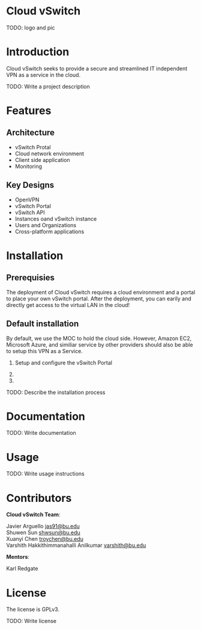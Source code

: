 # Cloud vSwitch

TODO: logo and pic


# Introduction

Cloud vSwitch seeks to provide a secure and streamlined IT independent VPN as a service in the cloud.

TODO: Write a project description

# Features

## Architecture

- vSwitch Protal
- Cloud network environment
- Client side application
- Monitoring

## Key Designs

- OpenVPN
- vSwitch Portal
- vSwitch API
- Instances oand vSwitch instance
- Users and Organizations
- Cross-platform applications

# Installation

## Prerequisies

The deployment of Cloud vSwitch requires a cloud environment and a portal to place your own vSwitch portal. After the deployment, you can earily and directly get access to the virtual LAN in the cloud! 

## Default installation

By default, we use the MOC to hold the cloud side. However, Amazon EC2, Microsoft Azure, and similiar service by other providers should also be able to setup this VPN as a Service.

1. Setup and configure the vSwitch Portal



2. 



3.






TODO: Describe the installation process

# Documentation

TODO: Write documentation


# Usage

TODO: Write usage instructions

# Contributors

**Cloud vSwitch Team**:

Javier Arguello jas91@bu.edu   
Shuwen Sun shwsun@bu.edu   
Xuanyi Chen troychen@bu.edu   
Varshith Hakkithimmanahalli Anilkumar varshith@bu.edu   


**Mentors**:

Karl Redgate

# License

The license is GPLv3.

TODO: Write license
